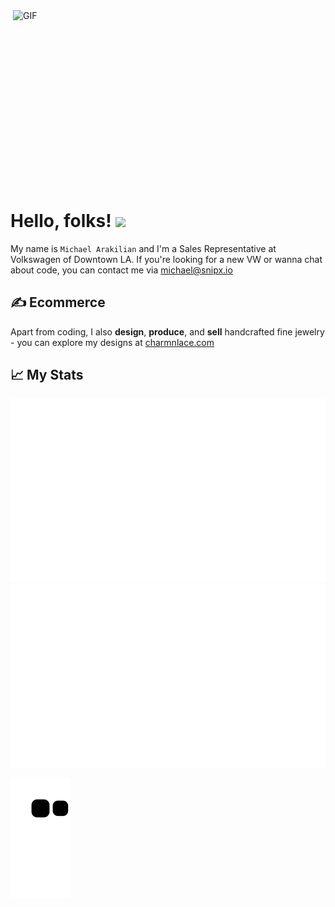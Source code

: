 <img align="right" alt="GIF" src="https://media.giphy.com/media/xUA7bdpLxQhsSQdyog/giphy.gif" width="500" height="320" />


# Hello, folks! <img src="https://raw.githubusercontent.com/MartinHeinz/MartinHeinz/master/wave.gif" width="30px">

My name is `Michael Arakilian` and I'm a Sales Representative at Volkswagen of Downtown LA. If you're looking for a new VW or wanna chat about code, you can contact me via  <a href="mailto:michael@startrev.com"> michael@snipx.io </a>

## &#x270d; Ecommerce

Apart from coding, I also **design**, **produce**, and **sell** handcrafted fine jewelry - you can explore my designs at [charmnlace.com](https://charmnlace.com) 


## &#x1f4c8; My Stats
![](https://github.com/arakilian0/github-stats/blob/master/generated/overview.svg)
![](https://github.com/arakilian0/github-stats/blob/master/generated/languages.svg)

![snake gif](https://github.com/Th1nhNg0/Th1nhNg0/blob/output/github-contribution-grid-snake.svg)



<!-- 
<a href="https://github.com/Th1nhNg0/Th1nhNg0">
  <img align="center" src="https://github-readme-stats.vercel.app/api?username=Th1nhNg0&show_icons=true&line_height=27&count_private=true&title_color=ffffff&text_color=c9cacc&icon_color=2bbc8a&bg_color=1d1f21" alt="Martin's GitHub Stats" />
</a>
  -->




<!-- Resources -->
<!-- Icons: https://simpleicons.org/ -->
<!-- GitHub Stats: https://github.com/anuraghazra/github-readme-stats -->
<!-- Emojis: https://emojipedia.org/emoji/ -->
<!-- HTML Emojis: https://www.fileformat.info/index.htm -->
<!-- Shields: https://shields.io/ -->
<!-- Awesome GitHub Profile README: https://github.com/abhisheknaiidu/awesome-github-profile-readme -->

